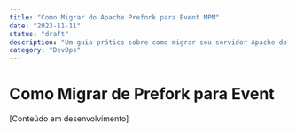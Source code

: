 ```yaml
---
title: "Como Migrar do Apache Prefork para Event MPM"
date: "2023-11-11"
status: "draft"
description: "Um guia prático sobre como migrar seu servidor Apache do modo prefork para o modo event MPM"
category: "DevOps"
---
```


# Como Migrar de Prefork para Event

[Conteúdo em desenvolvimento]